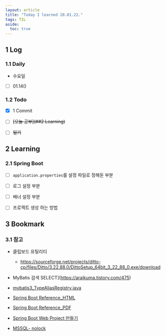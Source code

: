 ```yaml
---
layout: article
title: "Today I learned 20.01.22."
tags: TIL
aside:
  toc: true
---
```


## 1 Log

### 1.1 Daily

- 수요일

- [ ] 01.14()



### 1.2 Todo

- [x] 1 Commit
- [ ] ~~[오늘 공부](##2 Learning)~~
- [ ] ~~일기~~




## 2 Learning

### 2.1 Spring Boot

- [ ] `application.properties`를 설정 파일로 정해둔 부분
- [ ] 로그 설정 부분
- [ ] 배너 설정 부분
- [ ] 프로젝트 생성 하는 방법

  


## 3 Bookmark
### 3.1 참고

- 클립보드 유틸리티
  - https://sourceforge.net/projects/ditto-cp/files/Ditto/3.22.88.0/DittoSetup_64bit_3_22_88_0.exe/download

- MyBatis 검색 SELECT](https://araikuma.tistory.com/475)

- [mybatis3_TypeAliasRegistry.java](https://github.com/mybatis/mybatis-3/blob/master/src/main/java/org/apache/ibatis/type/TypeAliasRegistry.java)

- [Spring Boot Reference_HTML](https://docs.spring.io/spring-boot/docs/1.2.0.M2/reference/htmlsingle/#getting-started-introducing-spring-boot)

- [Spring Boot Reference_PDF](https://docs.spring.io/spring-boot/docs/current/reference/pdf/spring-boot-reference.pdf)

- [Spring Boot Web Project 만들기](https://offbyone.tistory.com/391)

- [MSSQL- nolock](https://roadrunner.tistory.com/238)